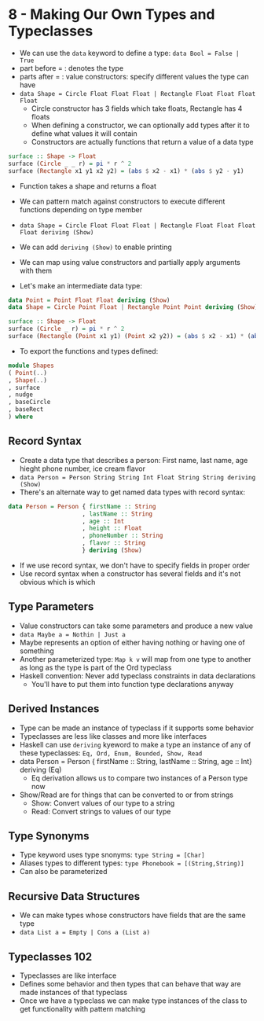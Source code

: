 # 8 - Making Our Own Types and Typeclasses

- We can use the `data` keyword to define a type: `data Bool = False | True`
- part before = : denotes the type
- parts after = : value constructors: specify different values the type can have
- `data Shape = Circle Float Float Float | Rectangle Float Float Float Float`
  - Circle constructor has 3 fields which take floats, Rectangle has 4 floats
  - When defining a constructor, we can optionally add types after it to define what values it will contain
  - Constructors are actually functions that return a value of a data type

```haskell
surface :: Shape -> Float  
surface (Circle _ _ r) = pi * r ^ 2  
surface (Rectangle x1 y1 x2 y2) = (abs $ x2 - x1) * (abs $ y2 - y1)  
```

- Function takes a shape and returns a float
- We can pattern match against constructors to execute different functions depending on type member

- `data Shape = Circle Float Float Float | Rectangle Float Float Float Float deriving (Show)`
- We can add `deriving (Show)` to enable printing
- We can map using value constructors and partially apply arguments with them

- Let's make an intermediate data type:
  
```haskell
data Point = Point Float Float deriving (Show)  
data Shape = Circle Point Float | Rectangle Point Point deriving (Show)  

surface :: Shape -> Float  
surface (Circle _ r) = pi * r ^ 2  
surface (Rectangle (Point x1 y1) (Point x2 y2)) = (abs $ x2 - x1) * (abs $ y2 - y1)  
```

- To export the functions and types defined:

```haskell
module Shapes  
( Point(..)  
, Shape(..)  
, surface  
, nudge  
, baseCircle  
, baseRect  
) where  
```

## Record Syntax

- Create a data type that describes a person: First name, last name, age hieght phone number, ice cream flavor
- `data Person = Person String String Int Float String String deriving (Show)`
- There's an alternate way to get named data types with record syntax:

```haskell
data Person = Person { firstName :: String  
                     , lastName :: String  
                     , age :: Int  
                     , height :: Float  
                     , phoneNumber :: String  
                     , flavor :: String  
                     } deriving (Show)  
```

- If we use record syntax, we don't have to specify fields in proper order
- Use record syntax when a constructor has several fields and it's not obvious which is which

## Type Parameters

- Value constructors can take some parameters and produce a new value
- `data Maybe a = Nothin | Just a`
- Maybe represents an option of either having nothing or having one of something
- Another parameterized type: `Map k v` will map from one type to another as long as the type is part of the Ord typeclass
- Haskell convention: Never add typeclass constraints in data declarations
  - You'll have to put them into function type declarations anyway

## Derived Instances

- Type can be made an instance of typeclass if it supports some behavior
- Typeclasses are less like classes and more like interfaces
- Haskell can use `deriving` kyeword to make a type an instance of any of these typeclasses: `Eq, Ord, Enum, Bounded, Show, Read`
- data Person = Person { firstName :: String, lastName :: String, age :: Int} deriving (Eq)
  - Eq derivation allows us to compare two instances of a Person type now
- Show/Read are for things that can be converted to or from strings
  - Show: Convert values of our type to a string
  - Read: Convert strings to values of our type

## Type Synonyms

- Type keyword uses type snonyms: `type String = [Char]`
- Aliases types to different types: `type Phonebook = [(String,String)]`
- Can also be parameterized

## Recursive Data Structures

- We can make types whose constructors have fields that are the same type
- `data List a = Empty | Cons a (List a)`

## Typeclasses 102

- Typeclasses are like interface
- Defines some behavior and then types that can behave that way are made instances of that typeclass
- Once we have a typeclass we can make type instances of the class to get functionality with pattern matching
